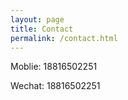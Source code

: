 ```yaml
---
layout: page
title: Contact
permalink: /contact.html
---
```


<div class="lead">

<p>
Moblie: 18816502251
</p>

<!--
<p>
E-Mail: leon@leonfit.com
</p>
-->

<p>
Wechat: 18816502251
</p>

</div>
